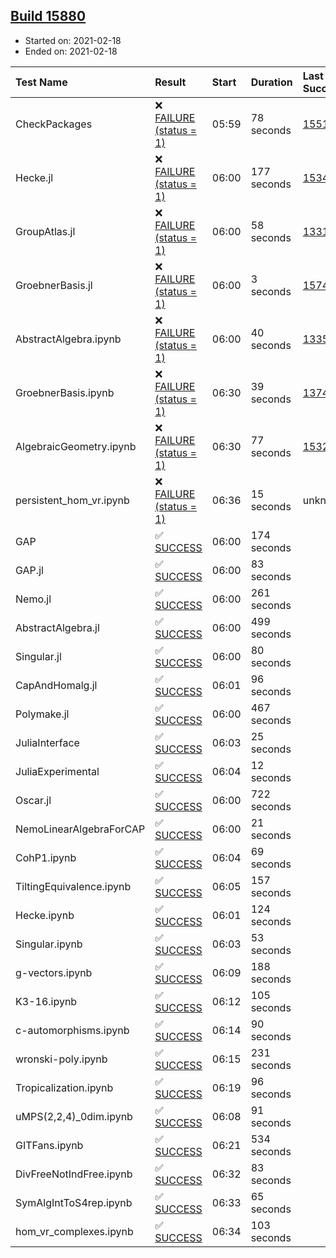 ## [Build 15880](https://oscarci.mathematik.uni-kl.de/job/oscar/15880/)

* Started on: 2021-02-18
* Ended on: 2021-02-18

| Test Name    | Result | Start | Duration | Last Success | First Failure |
|:-------------|:-------|:------|:---------|:-------------|:--------------|
| CheckPackages | ❌ [FAILURE (status = 1)](https://oscarci.mathematik.uni-kl.de/job/oscar/15880/artifact/logs/build-15880/CheckPackages.log) | 05:59 | 78 seconds | [15514](https://oscarci.mathematik.uni-kl.de/job/oscar/15514/) | [15515](https://oscarci.mathematik.uni-kl.de/job/oscar/15515/) |
| Hecke.jl | ❌ [FAILURE (status = 1)](https://oscarci.mathematik.uni-kl.de/job/oscar/15880/artifact/logs/build-15880/Hecke.jl.log) | 06:00 | 177 seconds | [15344](https://oscarci.mathematik.uni-kl.de/job/oscar/15344/) | [15348](https://oscarci.mathematik.uni-kl.de/job/oscar/15348/) |
| GroupAtlas.jl | ❌ [FAILURE (status = 1)](https://oscarci.mathematik.uni-kl.de/job/oscar/15880/artifact/logs/build-15880/GroupAtlas.jl.log) | 06:00 | 58 seconds | [13311](https://oscarci.mathematik.uni-kl.de/job/oscar/13311/) | [13312](https://oscarci.mathematik.uni-kl.de/job/oscar/13312/) |
| GroebnerBasis.jl | ❌ [FAILURE (status = 1)](https://oscarci.mathematik.uni-kl.de/job/oscar/15880/artifact/logs/build-15880/GroebnerBasis.jl.log) | 06:00 | 3 seconds | [15745](https://oscarci.mathematik.uni-kl.de/job/oscar/15745/) | [15746](https://oscarci.mathematik.uni-kl.de/job/oscar/15746/) |
| AbstractAlgebra.ipynb | ❌ [FAILURE (status = 1)](https://oscarci.mathematik.uni-kl.de/job/oscar/15880/artifact/logs/build-15880/AbstractAlgebra.ipynb.log) | 06:00 | 40 seconds | [13355](https://oscarci.mathematik.uni-kl.de/job/oscar/13355/) | [13356](https://oscarci.mathematik.uni-kl.de/job/oscar/13356/) |
| GroebnerBasis.ipynb | ❌ [FAILURE (status = 1)](https://oscarci.mathematik.uni-kl.de/job/oscar/15880/artifact/logs/build-15880/GroebnerBasis.ipynb.log) | 06:30 | 39 seconds | [13748](https://oscarci.mathematik.uni-kl.de/job/oscar/13748/) | [13749](https://oscarci.mathematik.uni-kl.de/job/oscar/13749/) |
| AlgebraicGeometry.ipynb | ❌ [FAILURE (status = 1)](https://oscarci.mathematik.uni-kl.de/job/oscar/15880/artifact/logs/build-15880/AlgebraicGeometry.ipynb.log) | 06:30 | 77 seconds | [15322](https://oscarci.mathematik.uni-kl.de/job/oscar/15322/) | [15323](https://oscarci.mathematik.uni-kl.de/job/oscar/15323/) |
| persistent_hom_vr.ipynb | ❌ [FAILURE (status = 1)](https://oscarci.mathematik.uni-kl.de/job/oscar/15880/artifact/logs/build-15880/persistent_hom_vr.ipynb.log) | 06:36 | 15 seconds | unknown | unknown |
| GAP | ✅ [SUCCESS](https://oscarci.mathematik.uni-kl.de/job/oscar/15880/artifact/logs/build-15880/GAP.log) | 06:00 | 174 seconds |  |  |
| GAP.jl | ✅ [SUCCESS](https://oscarci.mathematik.uni-kl.de/job/oscar/15880/artifact/logs/build-15880/GAP.jl.log) | 06:00 | 83 seconds |  |  |
| Nemo.jl | ✅ [SUCCESS](https://oscarci.mathematik.uni-kl.de/job/oscar/15880/artifact/logs/build-15880/Nemo.jl.log) | 06:00 | 261 seconds |  |  |
| AbstractAlgebra.jl | ✅ [SUCCESS](https://oscarci.mathematik.uni-kl.de/job/oscar/15880/artifact/logs/build-15880/AbstractAlgebra.jl.log) | 06:00 | 499 seconds |  |  |
| Singular.jl | ✅ [SUCCESS](https://oscarci.mathematik.uni-kl.de/job/oscar/15880/artifact/logs/build-15880/Singular.jl.log) | 06:00 | 80 seconds |  |  |
| CapAndHomalg.jl | ✅ [SUCCESS](https://oscarci.mathematik.uni-kl.de/job/oscar/15880/artifact/logs/build-15880/CapAndHomalg.jl.log) | 06:01 | 96 seconds |  |  |
| Polymake.jl | ✅ [SUCCESS](https://oscarci.mathematik.uni-kl.de/job/oscar/15880/artifact/logs/build-15880/Polymake.jl.log) | 06:00 | 467 seconds |  |  |
| JuliaInterface | ✅ [SUCCESS](https://oscarci.mathematik.uni-kl.de/job/oscar/15880/artifact/logs/build-15880/JuliaInterface.log) | 06:03 | 25 seconds |  |  |
| JuliaExperimental | ✅ [SUCCESS](https://oscarci.mathematik.uni-kl.de/job/oscar/15880/artifact/logs/build-15880/JuliaExperimental.log) | 06:04 | 12 seconds |  |  |
| Oscar.jl | ✅ [SUCCESS](https://oscarci.mathematik.uni-kl.de/job/oscar/15880/artifact/logs/build-15880/Oscar.jl.log) | 06:00 | 722 seconds |  |  |
| NemoLinearAlgebraForCAP | ✅ [SUCCESS](https://oscarci.mathematik.uni-kl.de/job/oscar/15880/artifact/logs/build-15880/NemoLinearAlgebraForCAP.log) | 06:00 | 21 seconds |  |  |
| CohP1.ipynb | ✅ [SUCCESS](https://oscarci.mathematik.uni-kl.de/job/oscar/15880/artifact/logs/build-15880/CohP1.ipynb.log) | 06:04 | 69 seconds |  |  |
| TiltingEquivalence.ipynb | ✅ [SUCCESS](https://oscarci.mathematik.uni-kl.de/job/oscar/15880/artifact/logs/build-15880/TiltingEquivalence.ipynb.log) | 06:05 | 157 seconds |  |  |
| Hecke.ipynb | ✅ [SUCCESS](https://oscarci.mathematik.uni-kl.de/job/oscar/15880/artifact/logs/build-15880/Hecke.ipynb.log) | 06:01 | 124 seconds |  |  |
| Singular.ipynb | ✅ [SUCCESS](https://oscarci.mathematik.uni-kl.de/job/oscar/15880/artifact/logs/build-15880/Singular.ipynb.log) | 06:03 | 53 seconds |  |  |
| g-vectors.ipynb | ✅ [SUCCESS](https://oscarci.mathematik.uni-kl.de/job/oscar/15880/artifact/logs/build-15880/g-vectors.ipynb.log) | 06:09 | 188 seconds |  |  |
| K3-16.ipynb | ✅ [SUCCESS](https://oscarci.mathematik.uni-kl.de/job/oscar/15880/artifact/logs/build-15880/K3-16.ipynb.log) | 06:12 | 105 seconds |  |  |
| c-automorphisms.ipynb | ✅ [SUCCESS](https://oscarci.mathematik.uni-kl.de/job/oscar/15880/artifact/logs/build-15880/c-automorphisms.ipynb.log) | 06:14 | 90 seconds |  |  |
| wronski-poly.ipynb | ✅ [SUCCESS](https://oscarci.mathematik.uni-kl.de/job/oscar/15880/artifact/logs/build-15880/wronski-poly.ipynb.log) | 06:15 | 231 seconds |  |  |
| Tropicalization.ipynb | ✅ [SUCCESS](https://oscarci.mathematik.uni-kl.de/job/oscar/15880/artifact/logs/build-15880/Tropicalization.ipynb.log) | 06:19 | 96 seconds |  |  |
| uMPS(2,2,4)_0dim.ipynb | ✅ [SUCCESS](https://oscarci.mathematik.uni-kl.de/job/oscar/15880/artifact/logs/build-15880/uMPS-2-2-4-_0dim.ipynb.log) | 06:08 | 91 seconds |  |  |
| GITFans.ipynb | ✅ [SUCCESS](https://oscarci.mathematik.uni-kl.de/job/oscar/15880/artifact/logs/build-15880/GITFans.ipynb.log) | 06:21 | 534 seconds |  |  |
| DivFreeNotIndFree.ipynb | ✅ [SUCCESS](https://oscarci.mathematik.uni-kl.de/job/oscar/15880/artifact/logs/build-15880/DivFreeNotIndFree.ipynb.log) | 06:32 | 83 seconds |  |  |
| SymAlgIntToS4rep.ipynb | ✅ [SUCCESS](https://oscarci.mathematik.uni-kl.de/job/oscar/15880/artifact/logs/build-15880/SymAlgIntToS4rep.ipynb.log) | 06:33 | 65 seconds |  |  |
| hom_vr_complexes.ipynb | ✅ [SUCCESS](https://oscarci.mathematik.uni-kl.de/job/oscar/15880/artifact/logs/build-15880/hom_vr_complexes.ipynb.log) | 06:34 | 103 seconds |  |  |
